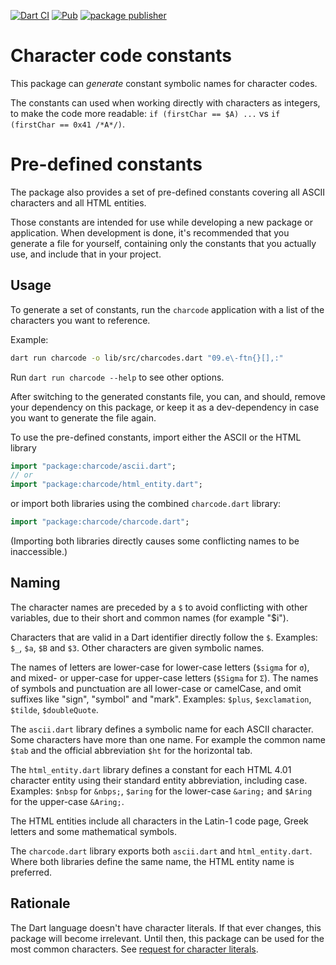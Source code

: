 [![Dart CI](https://github.com/lrhn/charcode/actions/workflows/ci.yml/badge.svg)](https://github.com/lrhn/charcode/actions/workflows/ci.yml)
[![Pub](https://img.shields.io/pub/v/charcode.svg)](https://pub.dev/packages/charcode)
[![package publisher](https://img.shields.io/pub/publisher/charcode.svg)](https://pub.dev/packages/charcode/publisher)

# Character code constants

This package can *generate* constant symbolic names for character codes.

The constants can used when working directly with characters as integers,
to make the code more readable: `if (firstChar == $A) ...` vs
`if (firstChar == 0x41 /*A*/)`.

# Pre-defined constants

The package also provides a set of pre-defined constants covering all
ASCII characters and all HTML entities.

Those constants are intended for use while developing
a new package or application. When development is done,
it's recommended that you generate a file for yourself,
containing only the constants that you actually use,
and include that in your project.

## Usage

To generate a set of constants, run the `charcode` application with a list
of the characters you want to reference.

Example:
```bash
dart run charcode -o lib/src/charcodes.dart "09.e\-ftn{}[],:"
```

Run `dart run charcode --help` to see other options.

After switching to the generated constants file, you can, and should,
remove your dependency on this package, or keep it as a dev-dependency
in case you want to generate the file again.

To use the pre-defined constants, import either the ASCII or the HTML library
```dart
import "package:charcode/ascii.dart";
// or
import "package:charcode/html_entity.dart";
```
or import both libraries using the combined `charcode.dart` library:
```dart
import "package:charcode/charcode.dart";
```
(Importing both libraries directly causes some conflicting names
to be inaccessible.)

## Naming

The character names are preceded by a `$` to avoid conflicting with other
variables, due to their short and common names (for example "$i").

Characters that are valid in a Dart identifier directly follow the `$`.
Examples: `$_`, `$a`, `$B` and `$3`. Other characters are given symbolic names.

The names of letters are lower-case for lower-case letters (`$sigma` for `σ`),
and mixed- or upper-case for upper-case letters (`$Sigma` for `Σ`).
The names of symbols and punctuation are all lower-case or camelCase,
and omit suffixes like "sign", "symbol" and "mark".
Examples: `$plus`, `$exclamation`, `$tilde`, `$doubleQuote`.

The `ascii.dart` library defines a symbolic name for each ASCII character.
Some characters have more than one name. For example the common name `$tab`
and the official abbreviation `$ht` for the horizontal tab.

The `html_entity.dart` library defines a constant for each HTML 4.01 character
entity using their standard entity abbreviation, including case.
Examples: `$nbsp` for `&nbps;`, `$aring` for the lower-case `&aring;`
and `$Aring` for the upper-case `&Aring;`.

The HTML entities include all characters in the Latin-1 code page, Greek
letters and some mathematical symbols.

The `charcode.dart` library exports both `ascii.dart` and
`html_entity.dart`. Where both libraries define the same name,
the HTML entity name is preferred.

## Rationale

The Dart language doesn't have character literals.
If that ever changes, this package will become irrelevant.
Until then, this package can be used for the most common characters.
See [request for character literals](https://dartbug.com/4415).
